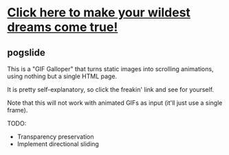 
# [Click here to make your wildest dreams come true!](index.html)
## pogslide
This is a "GIF Galloper" that turns static images into scrolling animations, using nothing but a single HTML page.

It is pretty self-explanatory, so click the freakin' link and see for yourself.

Note that this will not work with animated GIFs as input (it'll just use a single frame).

TODO:

- Transparency preservation
- Implement directional sliding


